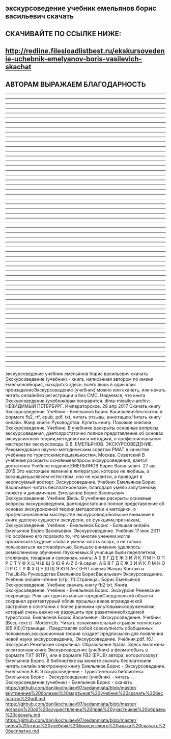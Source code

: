 экскурсоведение учебник емельянов борис васильевич скачать
--------------------------------------------------
СКАЧИВАЙТЕ ПО ССЫЛКЕ НИЖЕ:
--------------------------------------------------
http://redline.filesloadlistbest.ru/ekskursovedenie-uchebnik-emelyanov-boris-vasilevich-skachat
--------------------------------------------------
АВТОРАМ ВЫРАЖАЕМ БЛАГОДАРНОСТЬ
--------------------------------------------------
--------------------------------------------------
--------------------------------------------------
--------------------------------------------------
--------------------------------------------------
--------------------------------------------------
--------------------------------------------------
--------------------------------------------------
--------------------------------------------------
--------------------------------------------------
--------------------------------------------------
--------------------------------------------------
--------------------------------------------------
--------------------------------------------------
--------------------------------------------------
--------------------------------------------------
--------------------------------------------------
--------------------------------------------------
--------------------------------------------------
--------------------------------------------------
--------------------------------------------------
--------------------------------------------------
--------------------------------------------------
--------------------------------------------------
--------------------------------------------------
--------------------------------------------------
--------------------------------------------------
--------------------------------------------------
--------------------------------------------------
--------------------------------------------------
--------------------------------------------------
--------------------------------------------------
--------------------------------------------------
--------------------------------------------------
--------------------------------------------------
--------------------------------------------------
--------------------------------------------------
--------------------------------------------------
--------------------------------------------------
--------------------------------------------------
--------------------------------------------------
--------------------------------------------------
--------------------------------------------------
--------------------------------------------------
--------------------------------------------------
--------------------------------------------------
--------------------------------------------------
--------------------------------------------------
--------------------------------------------------
--------------------------------------------------
--------------------------------------------------
--------------------------------------------------
--------------------------------------------------
--------------------------------------------------
--------------------------------------------------
--------------------------------------------------
--------------------------------------------------
--------------------------------------------------
--------------------------------------------------
экскурсоведение учебник емельянов борис васильевич скачать Экскурсоведение (учебник) - книга, написанная автором по имени ЕмельяновБорис, находится здесь: всего лишь в один клик произвдениеЭкскурсоведение (учебник) можно или скачать, или начать читать онлайнбез регистрации и без СМС. Надеемся, что книга Экскурсоведение (учебник)вам понравится. dima-mixailov-archiv: НЕВИДИМЫЙ ПЕТЕРБУРГ. Императорское. 28 апр 2017  Скачать книгу Экскурсоведение. Учебник - Емельянов Борис Васильевичбесплатно в формате fb2, rtf, epub, pdf, txt, читать отзывы, аннотацию.Читать книгу онлайн. Жанр книги: Руководства. Купить книгу. Похожие книгина Экскурсоведение. Учебник. В учебнике раскрыты основные вопросы экскурсоведения, даетсядостаточно полное представление об основах экскурсионной теории,методологии и методики, о профессиональном мастерстве экскурсовода. Б.В. ЕМЕЛЬЯНОВ. ЭКСКУРСОВЕДЕНИЕ. Рекомендовано научно-методическим советом РМАТ в качестве учебника по туристскимспециальностям. Москва. Советский  В учебнике раскрыты основныевопросы экскурсоведения, дается достаточно  Учебное издание.ЕМЕЛЬЯНОВ Борис Васильевич. 27 авг 2015  Это настоящее явление в литературе, которое не любишь, а восхищаешьсявсем естеством, оно не нравится, а приводит в неописуемый восторг. Экскурсоведение. Учебник Емельянов Борис Васильевич читать бесплатноонлайн, благодаря умело запутанному сюжету и динамичным. Емельянов Борис Васильевич. Экскурсоведение. Учебник (Весь. В учебнике раскрыты основные вопросы экскурсоведения, даетсядостаточно полное представление об основах экскурсионной теории,методологии и методики, о профессиональном мастерстве экскурсовода.Большое внимание в книге уделено сущности экскурсии, ее функциям,признакам,. Экскурсоведение. Учебник - Емельянов Борис - Большая онлайн. Емельянов Борис Васильевич. Экскурсоведение. Учебник
17 июн 2011  Но особенно его поразило то, что многие ученики могли произноситьтрудные слова и умели читать вслух, а не только пользоваться жестовойречью. Большое внимание уделялось ремесленному обучению глухонемых.В училище были переплетная, столярная, токарная и сапожная. книга: А Б В Г Д Е Ж З И Й К Л М Н О П Р С Т У Ф Х Ц Ч Ш Щ Э Ю Я A-Z 0-9.серия: А Б В Г Д Е Ж З И Й К Л М Н О П Р С Т У Ф Х Ц Ч Ш Щ Э Ю Я A-Z 0-9 Главная  Жанры  Контакты  TheLib.Ru  Руководства  Емельянов БорисВасильевич  Экскурсоведение. Учебник  онлайн-чтение (стр. 11).Страница:. Борис Емельянов Экскурсоведение. Учебник скачать книгу fb2 txt. Книга Экскурсоведение. Учебник - Емельянов Борис. Экскурсия Режевские сокровища. Реж как один из малых городовСвердловской области сохранил архитектурный облик прошлых веков вгражданской застройке в сочетании с более ранними культовымисооружениями, который очень важно не разрушить при развитиинеобходимой туристской. Емельянов Борис Васильевич. Экскурсоведение. Учебник (Весь текст) -ModernLib.  Читать ознакомительный отрывок полностью (85 Кб);Страницы: . Представляя собой совокупность обобщенных положений,экскурсионная теория создает предпосылки для появления новой науки экскурсоведение,. Экскурсоведение. Учебник.pdf. 16.1. Экскурсия Режевские сокровища.  Образование Урала. Здесь выложена электронная книга Экскурсоведение (учебник) в форматебыть в формате TXT (RTF), или в формате FB2 (EPUB) автора, которогозовут Емельянов Борис. В библиотеке  вы можете скачать бесплатноили читать онлайн электронную книгу Емельянов Борис - Экскурсоведение. Емельянов Б.В. Экскурсоведение - Туристическая библиотека
Емельянов Борис - Экскурсоведение (учебник) - читать  -. Экскурсоведение (учебник) - Емельянов Борис - скачать
https://github.com/danilkochulaev97/sedanmiata/blob/master/внутренние%20болезни%20мартынов%20учебник%20скачать%20бесплатно%20pdf.md
https://github.com/danilkochulaev97/sedanmiata/blob/master/договор%20об%20осуществлении%20прав%20участников%20образец%20скачать.md
https://github.com/danilkochulaev97/sedanmiata/blob/master/синяя%20птица%20учебник%20французского%20языка%20скачать%20бесплатно.md